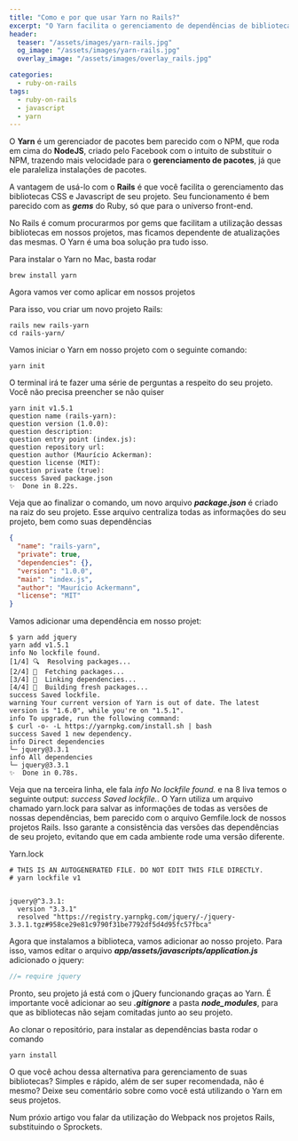 ```yaml
---
title: "Como e por que usar Yarn no Rails?"
excerpt: "O Yarn facilita o gerenciamento de dependências de bibliotecas, além de ser rápido e fácil de usar"
header:
  teaser: "/assets/images/yarn-rails.jpg"
  og_image: "/assets/images/yarn-rails.jpg"
  overlay_image: "/assets/images/overlay_rails.jpg"

categories:
  - ruby-on-rails
tags:
  - ruby-on-rails
  - javascript
  - yarn
---
```

O __Yarn__ é um gerenciador de pacotes bem parecido com o NPM, que roda em cima do __NodeJS__, criado pelo Facebook com o intuito de substituir o NPM, trazendo mais velocidade para o __gerenciamento de pacotes__, já que ele paraleliza instalações de pacotes.

A vantagem de usá-lo com o __Rails__ é que você facilita o gerenciamento das bibliotecas CSS e Javascript de seu projeto. Seu funcionamento é bem parecido com as __*gems*__ do Ruby, só que para o universo front-end.

No Rails é comum procurarmos por gems que facilitam a utilização dessas bibliotecas em nossos projetos, mas ficamos dependente de atualizações das mesmas. O Yarn é uma boa solução pra tudo isso.

Para instalar o Yarn no Mac, basta rodar

```
brew install yarn
```

Agora vamos ver como aplicar em nossos projetos

Para isso, vou criar um novo projeto Rails:

```
rails new rails-yarn
cd rails-yarn/
```

Vamos iniciar o Yarn em nosso projeto com o seguinte comando:
```
yarn init
```

O terminal irá te fazer uma série de perguntas a respeito do seu projeto. Você não precisa preencher se não quiser
```
yarn init v1.5.1
question name (rails-yarn):
question version (1.0.0):
question description:
question entry point (index.js):
question repository url:
question author (Maurício Ackerman):
question license (MIT):
question private (true):
success Saved package.json
✨  Done in 8.22s.
```

Veja que ao finalizar o comando, um novo arquivo __*package.json*__ é criado na raiz do seu projeto. Esse arquivo centraliza todas as informações do seu projeto, bem como suas dependências
```json
{
  "name": "rails-yarn",
  "private": true,
  "dependencies": {},
  "version": "1.0.0",
  "main": "index.js",
  "author": "Maurício Ackermann",
  "license": "MIT"
}
```

Vamos adicionar uma dependência em nosso projet:
```
$ yarn add jquery
yarn add v1.5.1
info No lockfile found.
[1/4] 🔍  Resolving packages...
[2/4] 🚚  Fetching packages...
[3/4] 🔗  Linking dependencies...
[4/4] 📃  Building fresh packages...
success Saved lockfile.
warning Your current version of Yarn is out of date. The latest version is "1.6.0", while you're on "1.5.1".
info To upgrade, run the following command:
$ curl -o- -L https://yarnpkg.com/install.sh | bash
success Saved 1 new dependency.
info Direct dependencies
└─ jquery@3.3.1
info All dependencies
└─ jquery@3.3.1
✨  Done in 0.78s.
```

Veja que na terceira linha, ele fala _info No lockfile found._ e na 8 liva temos o seguinte output: _success Saved lockfile._. O Yarn utiliza um arquivo chamado yarn.lock para salvar as informações de todas as versões de nossas dependências, bem parecido com o arquivo Gemfile.lock de nossos projetos Rails. Isso garante a consistência das versões das dependências de seu projeto, evitando que em cada ambiente rode uma versão diferente.

Yarn.lock
```
# THIS IS AN AUTOGENERATED FILE. DO NOT EDIT THIS FILE DIRECTLY.
# yarn lockfile v1


jquery@^3.3.1:
  version "3.3.1"
  resolved "https://registry.yarnpkg.com/jquery/-/jquery-3.3.1.tgz#958ce29e81c9790f31be7792df5d4d95fc57fbca"
```

Agora que instalamos a biblioteca, vamos adicionar ao nosso projeto. Para isso, vamos editar o arquivo __*app/assets/javascripts/application.js*__ adicionado o jquery:
```javascript
//= require jquery
```

Pronto, seu projeto já está com o jQuery funcionando graças ao Yarn. É importante você adicionar ao seu __*.gitignore*__ a pasta __*node_modules*__, para que as bibliotecas não sejam comitadas junto ao seu projeto.

Ao clonar o repositório, para instalar as dependências basta rodar o comando
```
yarn install
```

O que você achou dessa alternativa para gerenciamento de suas bibliotecas? Simples e rápido, além de ser super recomendada, não é mesmo? Deixe seu comentário sobre como você está utilizando o Yarn em seus projetos.

Num próxio artigo vou falar da utilização do Webpack nos projetos Rails, substituindo o Sprockets.
